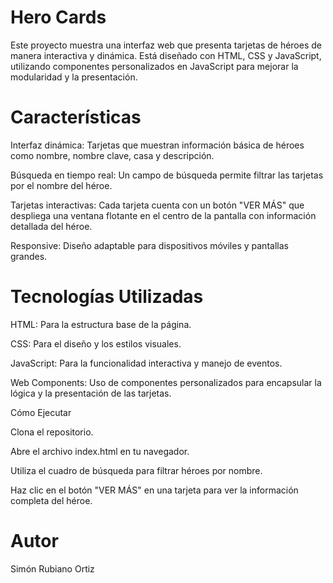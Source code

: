 # Hero Cards

Este proyecto muestra una interfaz web que presenta tarjetas de héroes de manera interactiva y dinámica. Está diseñado con HTML, CSS y JavaScript, utilizando componentes personalizados en JavaScript para mejorar la modularidad y la presentación.

# Características

Interfaz dinámica: Tarjetas que muestran información básica de héroes como nombre, nombre clave, casa y descripción.

Búsqueda en tiempo real: Un campo de búsqueda permite filtrar las tarjetas por el nombre del héroe.

Tarjetas interactivas: Cada tarjeta cuenta con un botón "VER MÁS" que despliega una ventana flotante en el centro de la pantalla con información detallada del héroe.

Responsive: Diseño adaptable para dispositivos móviles y pantallas grandes.

# Tecnologías Utilizadas

HTML: Para la estructura base de la página.

CSS: Para el diseño y los estilos visuales.

JavaScript: Para la funcionalidad interactiva y manejo de eventos.

Web Components: Uso de componentes personalizados para encapsular la lógica y la presentación de las tarjetas.

Cómo Ejecutar

Clona el repositorio.

Abre el archivo index.html en tu navegador.

Utiliza el cuadro de búsqueda para filtrar héroes por nombre.

Haz clic en el botón "VER MÁS" en una tarjeta para ver la información completa del héroe.

# Autor

Simón Rubiano Ortiz